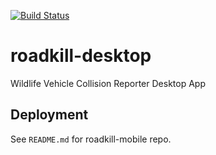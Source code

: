 [![Build Status](https://travis-ci.org/agrc/roadkill-desktop.svg?branch=master)](https://travis-ci.org/agrc/roadkill-desktop)
# roadkill-desktop
Wildlife Vehicle Collision Reporter Desktop App

## Deployment
See `README.md` for roadkill-mobile repo.

